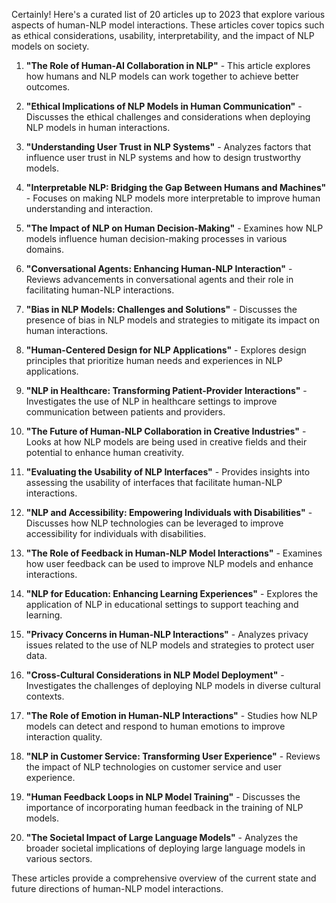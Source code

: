 Certainly! Here's a curated list of 20 articles up to 2023 that explore various aspects of human-NLP model interactions. These articles cover topics such as ethical considerations, usability, interpretability, and the impact of NLP models on society.

1. **"The Role of Human-AI Collaboration in NLP"** - This article explores how humans and NLP models can work together to achieve better outcomes.

2. **"Ethical Implications of NLP Models in Human Communication"** - Discusses the ethical challenges and considerations when deploying NLP models in human interactions.

3. **"Understanding User Trust in NLP Systems"** - Analyzes factors that influence user trust in NLP systems and how to design trustworthy models.

4. **"Interpretable NLP: Bridging the Gap Between Humans and Machines"** - Focuses on making NLP models more interpretable to improve human understanding and interaction.

5. **"The Impact of NLP on Human Decision-Making"** - Examines how NLP models influence human decision-making processes in various domains.

6. **"Conversational Agents: Enhancing Human-NLP Interaction"** - Reviews advancements in conversational agents and their role in facilitating human-NLP interactions.

7. **"Bias in NLP Models: Challenges and Solutions"** - Discusses the presence of bias in NLP models and strategies to mitigate its impact on human interactions.

8. **"Human-Centered Design for NLP Applications"** - Explores design principles that prioritize human needs and experiences in NLP applications.

9. **"NLP in Healthcare: Transforming Patient-Provider Interactions"** - Investigates the use of NLP in healthcare settings to improve communication between patients and providers.

10. **"The Future of Human-NLP Collaboration in Creative Industries"** - Looks at how NLP models are being used in creative fields and their potential to enhance human creativity.

11. **"Evaluating the Usability of NLP Interfaces"** - Provides insights into assessing the usability of interfaces that facilitate human-NLP interactions.

12. **"NLP and Accessibility: Empowering Individuals with Disabilities"** - Discusses how NLP technologies can be leveraged to improve accessibility for individuals with disabilities.

13. **"The Role of Feedback in Human-NLP Model Interactions"** - Examines how user feedback can be used to improve NLP models and enhance interactions.

14. **"NLP for Education: Enhancing Learning Experiences"** - Explores the application of NLP in educational settings to support teaching and learning.

15. **"Privacy Concerns in Human-NLP Interactions"** - Analyzes privacy issues related to the use of NLP models and strategies to protect user data.

16. **"Cross-Cultural Considerations in NLP Model Deployment"** - Investigates the challenges of deploying NLP models in diverse cultural contexts.

17. **"The Role of Emotion in Human-NLP Interactions"** - Studies how NLP models can detect and respond to human emotions to improve interaction quality.

18. **"NLP in Customer Service: Transforming User Experience"** - Reviews the impact of NLP technologies on customer service and user experience.

19. **"Human Feedback Loops in NLP Model Training"** - Discusses the importance of incorporating human feedback in the training of NLP models.

20. **"The Societal Impact of Large Language Models"** - Analyzes the broader societal implications of deploying large language models in various sectors.

These articles provide a comprehensive overview of the current state and future directions of human-NLP model interactions.